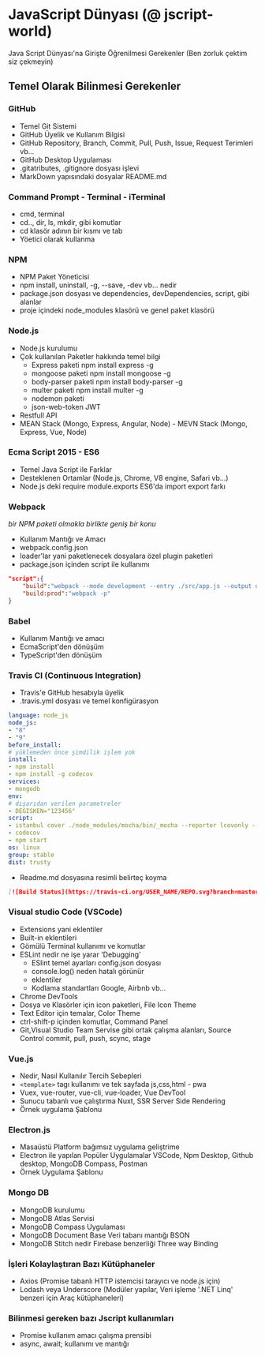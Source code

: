 # JavaScript Dünyası (@ jscript-world)

Java Script Dünyası'na Girişte Öğrenilmesi Gerekenler (Ben zorluk çektim siz çekmeyin)

## Temel Olarak Bilinmesi Gerekenler

### GitHub

* Temel Git Sistemi
* GitHub Üyelik ve Kullanım Bilgisi
* GitHub Repository, Branch, Commit, Pull, Push, Issue, Request Terimleri vb...
* GitHub Desktop Uygulaması
* .gitatributes, .gitignore dosyası işlevi
* MarkDown yapısındaki dosyalar README.md

### Command Prompt - Terminal - iTerminal

* cmd, terminal
* cd.., dir, ls, mkdir, gibi komutlar
* cd klasör adının bir kısmı ve tab
* Yöetici olarak kullanma

### NPM

* NPM Paket Yöneticisi
* npm install, uninstall, -g, --save, -dev vb... nedir
* package.json dosyası ve dependencies, devDependencies, script, gibi alanlar
* proje içindeki node_modules klasörü ve genel paket klasörü

### Node.js

* Node.js kurulumu
* Çok kullanılan Paketler hakkında temel bilgi
	* Express paketi npm install express -g
	* mongoose paketi npm install mongoose -g
	* body-parser paketi npm install body-parser -g
	* multer paketi npm install multer -g
	* nodemon paketi
	* json-web-token JWT
* Restfull API
* MEAN Stack (Mongo, Express, Angular, Node) - MEVN Stack (Mongo, Express, Vue, Node)

### Ecma Script 2015 - ES6

* Temel Java Script ile Farklar
* Desteklenen Ortamlar (Node.js, Chrome, V8 engine, Safari vb...)
* Node.js deki require module.exports ES6'da import export farkı

### Webpack

*bir NPM paketi olmakla birlikte geniş bir konu*

* Kullanım Mantığı ve Amacı
* webpack.config.json
* loader'lar yani paketlenecek dosyalara özel plugin paketleri
* package.json içinden script ile kullanımı

```json
"script":{
	"build":"webpack --mode development --entry ./src/app.js --output dist/bundle.js",
	"build:prod":"webpack -p"
}
```

### Babel

* Kullanım Mantığı ve amacı
* EcmaScript'den dönüşüm
* TypeScript'den dönüşüm

### Travis CI (Continuous Integration)

* Travis'e GitHub hesabıyla üyelik
* .travis.yml dosyası ve temel konfigürasyon

```yml
language: node_js
node_js:
- "8"
- "9"
before_install:
# yüklemeden önce şimdilik işlem yok
install:
- npm install
- npm install -g codecov
services:
- mongodb
env:
# dışarıdan verilen parametreler
- DEGISKEN="123456"
script:
- istanbul cover ./node_modules/mocha/bin/_mocha --reporter lcovonly -- -R spec
- codecov
- npm start
os: linux
group: stable
dist: trusty
```

* Readme.md dosyasına resimli belirteç koyma

```markdown
[![Build Status](https://travis-ci.org/USER_NAME/REPO.svg?branch=master)](https://travis-ci.org/USER_NAME/REPO)
```

### Visual studio Code (VSCode)

* Extensions yani eklentiler
* Built-in eklentileri
* Gömülü Terminal kullanımı ve komutlar
* ESLint nedir ne işe yarar 'Debugging'
	* ESlint temel ayarları config.json dosyası
	* console.log() neden hatalı görünür
	* eklentiler
	* Kodlama standartları Google, Airbnb vb...
* Chrome DevTools
* Dosya ve Klasörler için icon paketleri, File Icon Theme
* Text Editor için temalar, Color Theme
* ctrl-shift-p içinden komutlar, Command Panel
* Git,Visual Studio Team Servise gibi ortak çalışma alanları, Source Control commit, pull, push, scync, stage

### Vue.js

* Nedir, Nasıl Kullanılır Tercih Sebepleri
* `<template>` tagı kullanımı ve tek sayfada js,css,html - pwa
* Vuex, vue-router, vue-cli, vue-loader, Vue DevTool
* Sunucu tabanlı vue çalıştırma Nuxt, SSR Server Side Rendering
* Örnek uygulama Şablonu

### Electron.js

* Masaüstü Platform bağımsız uygulama geliştrime
* Electron ile yapılan Popüler Uygulamalar VSCode, Npm Desktop, Github desktop, MongoDB Compass, Postman
* Örnek Uygulama Şablonu

### Mongo DB

* MongoDB kurulumu
* MongoDB Atlas Servisi
* MongoDB Compass Uygulaması
* MongoDB Document Base Veri tabanı mantığı BSON
* MongoDB Stitch nedir Firebase benzerliği Three way Binding


### İşleri Kolaylaştıran Bazı Kütüphaneler

* Axios (Promise tabanlı HTTP istemcisi tarayıcı ve node.js için)
* Lodash veya Underscore (Modüler yapılar, Veri işleme '.NET Linq' benzeri için Araç kütüphaneleri)

### Bilinmesi gereken bazı Jscript kullanımları

* Promise kullanım amacı çalışma prensibi
* async, await; kullanımı ve mantığı
